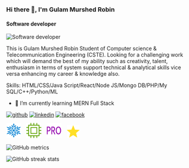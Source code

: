### Hi there 👋, I'm Gulam Murshed Robin
#### Software developer
![Software developer](https://scontent.fdac31-1.fna.fbcdn.net/v/t39.30808-6/283314174_4925433900912521_8757680659168997032_n.jpg?_nc_cat=101&ccb=1-7&_nc_sid=8bfeb9&_nc_ohc=NZXheCMaWkcAX_YZhLi&_nc_ht=scontent.fdac31-1.fna&oh=00_AfBZ4Zif7wGcoMzQ5H71d8y1elz6kDA_94M2hglhwXLPgA&oe=638A84BC)

This is Gulam Murshed Robin Student of Computer science & Telecommunication Engineering (CSTE). Looking for a challenging work which will demand the best of my ability such as creativity, talent, enthusiasm in terms of system support technical & analytical skills vice versa enhancing my career & knowledge also.

Skills: HTML/CSS/Java Script/React/Node JS/Mongo DB/PHP/My SQL/C++/Python/ML

- 🌱 I’m currently learning MERN Full Stack 


[<img src='https://cdn.jsdelivr.net/npm/simple-icons@3.0.1/icons/github.svg' alt='github' height='40'>](https://github.com/sm-robin33)  [<img src='https://cdn.jsdelivr.net/npm/simple-icons@3.0.1/icons/linkedin.svg' alt='linkedin' height='40'>](https://www.linkedin.com/in/gulam-murshed-robin-4720981a5/)  [<img src='https://cdn.jsdelivr.net/npm/simple-icons@3.0.1/icons/facebook.svg' alt='facebook' height='40'>](https://www.facebook.com/md.robin.5070)  

<a href='https://archiveprogram.github.com/'><img src='https://raw.githubusercontent.com/acervenky/animated-github-badges/master/assets/acbadge.gif' width='40' height='40'></a> <a href='https://docs.github.com/en/developers'><img src='https://raw.githubusercontent.com/acervenky/animated-github-badges/master/assets/devbadge.gif' width='40' height='40'></a> <a href='https://github.com/pricing'><img src='https://raw.githubusercontent.com/acervenky/animated-github-badges/master/assets/pro.gif' width='40' height='40'></a> <a href='https://stars.github.com/'><img src='https://raw.githubusercontent.com/acervenky/animated-github-badges/master/assets/starbadge.gif' width='35' height='35'></a> 

![GitHub metrics](https://metrics.lecoq.io/sm-robin33)  

![GitHub streak stats](https://streak-stats.demolab.com/?user=sm-robin33)  

